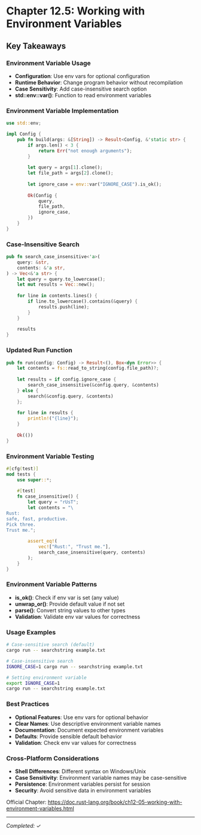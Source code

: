 # Chapter 12.5: Working with Environment Variables

## Key Takeaways

### Environment Variable Usage
- **Configuration**: Use env vars for optional configuration
- **Runtime Behavior**: Change program behavior without recompilation
- **Case Sensitivity**: Add case-insensitive search option
- **std::env::var()**: Function to read environment variables

### Environment Variable Implementation
```rust
use std::env;

impl Config {
    pub fn build(args: &[String]) -> Result<Config, &'static str> {
        if args.len() < 3 {
            return Err("not enough arguments");
        }
        
        let query = args[1].clone();
        let file_path = args[2].clone();
        
        let ignore_case = env::var("IGNORE_CASE").is_ok();
        
        Ok(Config {
            query,
            file_path,
            ignore_case,
        })
    }
}
```

### Case-Insensitive Search
```rust
pub fn search_case_insensitive<'a>(
    query: &str,
    contents: &'a str,
) -> Vec<&'a str> {
    let query = query.to_lowercase();
    let mut results = Vec::new();
    
    for line in contents.lines() {
        if line.to_lowercase().contains(&query) {
            results.push(line);
        }
    }
    
    results
}
```

### Updated Run Function
```rust
pub fn run(config: Config) -> Result<(), Box<dyn Error>> {
    let contents = fs::read_to_string(config.file_path)?;
    
    let results = if config.ignore_case {
        search_case_insensitive(&config.query, &contents)
    } else {
        search(&config.query, &contents)
    };
    
    for line in results {
        println!("{line}");
    }
    
    Ok(())
}
```

### Environment Variable Testing
```rust
#[cfg(test)]
mod tests {
    use super::*;
    
    #[test]
    fn case_insensitive() {
        let query = "rUsT";
        let contents = "\
Rust:
safe, fast, productive.
Pick three.
Trust me.";
        
        assert_eq!(
            vec!["Rust:", "Trust me."],
            search_case_insensitive(query, contents)
        );
    }
}
```

### Environment Variable Patterns
- **is_ok()**: Check if env var is set (any value)
- **unwrap_or()**: Provide default value if not set
- **parse()**: Convert string values to other types
- **Validation**: Validate env var values for correctness

### Usage Examples
```bash
# Case-sensitive search (default)
cargo run -- searchstring example.txt

# Case-insensitive search
IGNORE_CASE=1 cargo run -- searchstring example.txt

# Setting environment variable
export IGNORE_CASE=1
cargo run -- searchstring example.txt
```

### Best Practices
- **Optional Features**: Use env vars for optional behavior
- **Clear Names**: Use descriptive environment variable names
- **Documentation**: Document expected environment variables
- **Defaults**: Provide sensible default behavior
- **Validation**: Check env var values for correctness

### Cross-Platform Considerations
- **Shell Differences**: Different syntax on Windows/Unix
- **Case Sensitivity**: Environment variable names may be case-sensitive
- **Persistence**: Environment variables persist for session
- **Security**: Avoid sensitive data in environment variables

Official Chapter: https://doc.rust-lang.org/book/ch12-05-working-with-environment-variables.html

---
*Completed: ✓*